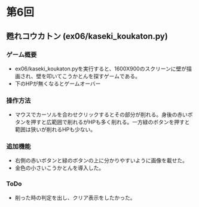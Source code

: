 #  第6回
##  甦れコウカトン  (ex06/kaseki_koukaton.py)
###  ゲーム概要
-  ex06/kaseki_koukaton.pyを実行すると、1600X900のスクリーンに壁が描画され、壁を叩いてこうかとんを探すゲームである。
-  下のHPが無くなるとゲームオーバー
###  操作方法
-  マウスでカーソルを合わせクリックするとその部分が削れる。身後の赤いボタンを押すと広範囲で削れるがHPも多く削れる。一方緑のボタンを押すと範囲は狭いが削れるHPも少ない。
###  追加機能
-  右側の赤いボタンと緑のボタンの上に分かりやすいように画像を載せた。
-  金色の小さいこうかとんを導入した。
###  ToDo
-  削った時の判定を出し、クリア表示をしたかった。